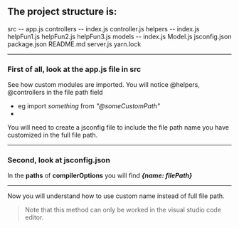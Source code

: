 ## The project structure is:

src -- 
    app.js 
    controllers -- 
                  index.js
                  controller.js
    helpers     -- 
                  index.js
                  helpFun1.js
                  helpFun2.js
                  helpFun3.js
    models      -- 
                  index.js 
                  Model.js 
jsconfig.json 
package.json 
README.md 
server.js 
yarn.lock 

___ 

### First of all, look at the **app.js** file in **src**

See how custom modules are imported. You will notice @helpers, @controllers in the file path field

- eg import *something* from *"@someCustomPath"*
- 

You will need to create a jsconfig file to include the file path name you have customized in the full file path.

___ 

### Second, look at **jsconfig.json** 

In the **paths** of **compilerOptions** you will find ***{name: filePath}***

___

Now you will understand how to use custom name instead of full file path.

> Note that this method can only be worked in the visual studio code editor.